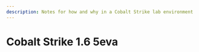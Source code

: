 ```yaml
---
description: Notes for how and why in a Cobalt Strike lab environment
---
```


# Cobalt Strike 1.6 5eva

